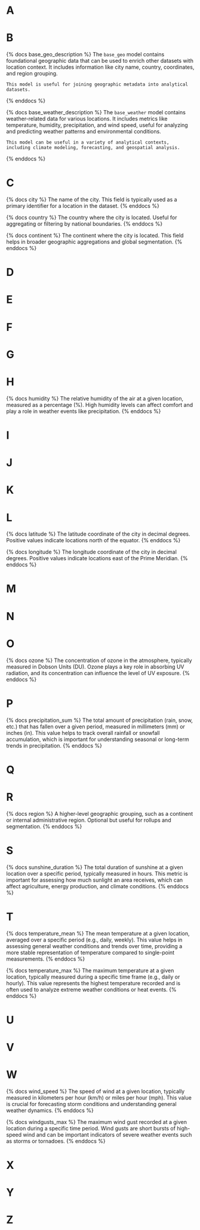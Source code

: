 
# A
# B
{% docs base_geo_description %}
    The `base_geo` model contains foundational geographic data that can be used to enrich other datasets with location context. It includes information like city name, country, coordinates, and region grouping.

    This model is useful for joining geographic metadata into analytical datasets.
{% enddocs %}

{% docs base_weather_description %}
    The `base_weather` model contains weather-related data for various locations. It includes metrics like temperature, humidity, precipitation, and wind speed, useful for analyzing and predicting weather patterns and environmental conditions.

    This model can be useful in a variety of analytical contexts, including climate modeling, forecasting, and geospatial analysis.
{% enddocs %}

# C
{% docs city %}
The name of the city. This field is typically used as a primary identifier for a location in the dataset.
{% enddocs %}

{% docs country %}
The country where the city is located. Useful for aggregating or filtering by national boundaries.
{% enddocs %}

{% docs continent %}
The continent where the city is located. This field helps in broader geographic aggregations and global segmentation.
{% enddocs %}
# D
# E
# F
# G
# H
{% docs humidity %}
    The relative humidity of the air at a given location, measured as a percentage (%). High humidity levels can affect comfort and play a role in weather events like precipitation.
{% enddocs %}
# I
# J
# K
# L
{% docs latitude %}
The latitude coordinate of the city in decimal degrees. Positive values indicate locations north of the equator.
{% enddocs %}

{% docs longitude %}
    The longitude coordinate of the city in decimal degrees. Positive values indicate locations east of the Prime Meridian.
{% enddocs %}
# M
# N
# O
{% docs ozone %}
    The concentration of ozone in the atmosphere, typically measured in Dobson Units (DU). Ozone plays a key role in absorbing UV radiation, and its concentration can influence the level of UV exposure.
{% enddocs %}
# P
{% docs precipitation_sum %}
    The total amount of precipitation (rain, snow, etc.) that has fallen over a given period, measured in millimeters (mm) or inches (in). This value helps to track overall rainfall or snowfall accumulation, which is important for understanding seasonal or long-term trends in precipitation.
{% enddocs %}

# Q
# R
{% docs region %}
    A higher-level geographic grouping, such as a continent or internal administrative region. Optional but useful for rollups and segmentation.
{% enddocs %}
# S
{% docs sunshine_duration %}
    The total duration of sunshine at a given location over a specific period, typically measured in hours. This metric is important for assessing how much sunlight an area receives, which can affect agriculture, energy production, and climate conditions.
{% enddocs %}
# T
{% docs temperature_mean %}
    The mean temperature at a given location, averaged over a specific period (e.g., daily, weekly). This value helps in assessing general weather conditions and trends over time, providing a more stable representation of temperature compared to single-point measurements.
{% enddocs %}

{% docs temperature_max %}
    The maximum temperature at a given location, typically measured during a specific time frame (e.g., daily or hourly). This value represents the highest temperature recorded and is often used to analyze extreme weather conditions or heat events.
{% enddocs %}
# U
# V
# W
{% docs wind_speed %}
    The speed of wind at a given location, typically measured in kilometers per hour (km/h) or miles per hour (mph). This value is crucial for forecasting storm conditions and understanding general weather dynamics.
{% enddocs %}

{% docs windgusts_max %}
The maximum wind gust recorded at a given location during a specific time period. Wind gusts are short bursts of high-speed wind and can be important indicators of severe weather events such as storms or tornadoes.
{% enddocs %}
# X
# Y
# Z